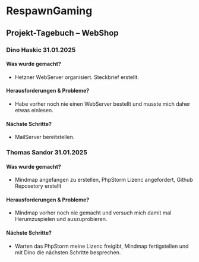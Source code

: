 # RespawnGaming

## Projekt-Tagebuch – WebShop 

### Dino Haskic 31.01.2025
#### Was wurde gemacht?
- Hetzner WebServer organisiert. Steckbrief erstellt.
#### Herausforderungen & Probleme?
- Habe vorher noch nie einen WebServer bestellt und musste mich daher etwas einlesen.
#### Nächste Schritte?
- MailServer bereitstellen.
### Thomas Sandor 31.01.2025
#### Was wurde gemacht?
- Mindmap angefangen zu erstellen, PhpStorm Lizenc angefordert, Github Reposetory erstellt
#### Herausforderungen & Probleme?
- Mindmap vorher noch nie gemacht und versuch mich damit mal Herumzuspielen und auszuprobieren.
#### Nächste Schritte?
- Warten das PhpStorm meine Lizenc freigibt, Mindmap fertigstellen und mit Dino die nächsten Schritte besprechen.
